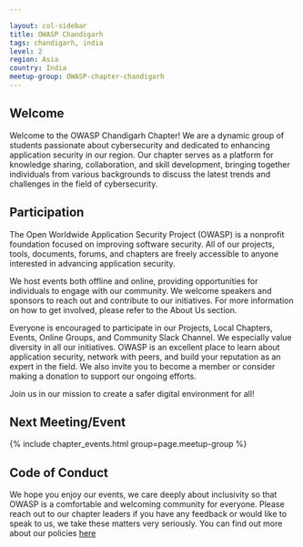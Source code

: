 ```yaml
---

layout: col-sidebar
title: OWASP Chandigarh
tags: chandigarh, india
level: 2
region: Asia
country: India
meetup-group: OWASP-chapter-chandigarh
---
```


## Welcome

Welcome to the OWASP Chandigarh Chapter! We are a dynamic group of students passionate about cybersecurity and dedicated to enhancing application security in our region. Our chapter serves as a platform for knowledge sharing, collaboration, and skill development, bringing together individuals from various backgrounds to discuss the latest trends and challenges in the field of cybersecurity.

## Participation

The Open Worldwide Application Security Project (OWASP) is a nonprofit foundation focused on improving software security. All of our projects, tools, documents, forums, and chapters are freely accessible to anyone interested in advancing application security.

We host events both offline and online, providing opportunities for individuals to engage with our community. We welcome speakers and sponsors to reach out and contribute to our initiatives. For more information on how to get involved, please refer to the About Us section.

Everyone is encouraged to participate in our Projects, Local Chapters, Events, Online Groups, and Community Slack Channel. We especially value diversity in all our initiatives. OWASP is an excellent place to learn about application security, network with peers, and build your reputation as an expert in the field. We also invite you to become a member or consider making a donation to support our ongoing efforts.

Join us in our mission to create a safer digital environment for all!

Next Meeting/Event <!-- You should keep this section as it will populate your meetup events -->
---------------------
{% include chapter_events.html group=page.meetup-group %}

## Code of Conduct
We hope you enjoy our events, we care deeply about inclusivity so that OWASP is a comfortable and welcoming community for everyone. Please reach out to our chapter leaders if you have any feedback or would like to speak to us, we take these matters very seriously. You can find out more about our policies [here](https://www.owasp.org/index.php/Governance/Conference_Policies) 
